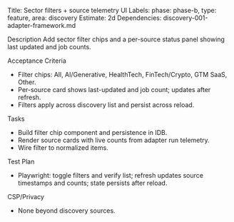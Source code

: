 Title: Sector filters + source telemetry UI
Labels: phase: phase-b, type: feature, area: discovery
Estimate: 2d
Dependencies: discovery-001-adapter-framework.md

Description
Add sector filter chips and a per-source status panel showing last updated and job counts.

Acceptance Criteria
- Filter chips: All, AI/Generative, HealthTech, FinTech/Crypto, GTM SaaS, Other.
- Per-source card shows last-updated and job count; updates after refresh.
- Filters apply across discovery list and persist across reload.

Tasks
- Build filter chip component and persistence in IDB.
- Render source cards with live counts from adapter run telemetry.
- Wire filter to normalized items.

Test Plan
- Playwright: toggle filters and verify list; refresh updates source timestamps and counts; state persists after reload.

CSP/Privacy
- None beyond discovery sources.

